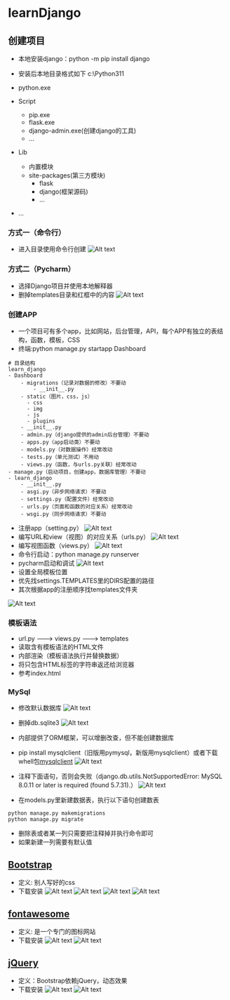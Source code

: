 # learnDjango

## 创建项目

- 本地安装django：python -m pip install django
- 安装后本地目录格式如下
c:\Python311

- python.exe
- Script
  - pip.exe
  - flask.exe
  - django-admin.exe(创建django的工具)
  - ...
- Lib
  - 内置模块
  - site-packages(第三方模块)
    - flask
    - django(框架源码)
    - ...
- ...

### 方式一（命令行）

- 进入目录使用命令行创建
![Alt text](/Dashboard/static/img/Django/django安装1.png)

### 方式二（Pycharm）

- 选择Django项目并使用本地解释器
- 删掉templates目录和红框中的内容
![Alt text](/Dashboard/static/img/Django/django安装3.png)

### 创建APP

- 一个项目可有多个app，比如网站，后台管理，API，每个APP有独立的表结构，函数，模板，CSS
- 终端:python manage.py startapp Dashboard

```{.py}
# 目录结构
learn_django
- Dashboard
    - migrations（记录对数据的修改）不要动
        - __init__.py
    - static（图片，css，js）
      - css
      - img
      - js
      - plugins
    - __init__.py
    - admin.py（django提供的admin后台管理）不要动
    - apps.py（app启动类）不要动
    - models.py（对数据操作）经常改动
    - tests.py（单元测试）不用动
    - views.py（函数，与urls.py关联）经常改动
- manage.py（启动项目，创建app，数据库管理）不要动
- learn_django
    - __init__.py
    - asgi.py（异步网络请求）不要动
    - settings.py（配置文件）经常改动
    - urls.py（页面和函数的对应关系）经常改动
    - wsgi.py（同步网络请求）不要动
```

- 注册app（setting.py）
![Alt text](/Dashboard/static/img/Django/django安装4.png)
- 编写URL和view（视图）的对应关系（urls.py）
![Alt text](/Dashboard/static/img/Django/django安装5.png)
- 编写视图函数（views.py）
![Alt text](/Dashboard/static/img/Django/django安装6.png)
- 命令行启动：python manage.py runserver
- pycharm启动和调试
![Alt text](/Dashboard/static/img/Django/django安装7.png)
- 设置全局模板位置
- 优先找settings.TEMPLATES里的DIRS配置的路径
- 其次根据app的注册顺序找templates文件夹

![Alt text](/Dashboard/static/img/Django/django安装8.png)

### 模板语法

- url.py ---> views.py ---> templates
- 读取含有模板语法的HTML文件
- 内部渲染（模板语法执行并替换数据）
- 将只包含HTML标签的字符串返还给浏览器
- 参考index.html

### MySql

- 修改默认数据库
![Alt text](/Dashboard/static/img/Django/django安装10.png)
- 删掉db.sqlite3
![Alt text](/Dashboard/static/img/Django/django安装11.png)
- 内部提供了ORM框架，可以增删改查，但不能创建数据库
- pip install mysqlclient（旧版用pymysql，新版用mysqlclient）或者下载whell包[mysqlclient](https://pypi.org/project/mysqlclient/#files)
![Alt text](/Dashboard/static/img/Django/django安装9.png)
- 注释下面语句，否则会失败（django.db.utils.NotSupportedError: MySQL 8.0.11 or later is required (found 5.7.31).）
![Alt text](/Dashboard/static/img/Django/django安装12.png)

- 在models.py里新建数据表，执行以下语句创建数表

```{.py}
python manage.py makemigrations
python manage.py migrate
```

- 删除表或者某一列只需要把注释掉并执行命令即可
- 如果新建一列需要有默认值

## [Bootstrap](https://v3.bootcss.com/)

- 定义: 别人写好的css
- 下载安装
![Alt text](/Dashboard/static/img/Bootstrap/Bootstrap安装1.png)
![Alt text](/Dashboard/static/img/Bootstrap/Bootstrap安装2.png)
![Alt text](/Dashboard/static/img/Bootstrap/Bootstrap安装3.png)
![Alt text](/Dashboard/static/img/Bootstrap/Bootstrap安装4.png)

## [fontawesome](https://fontawesome.dashgame.com/)

- 定义: 是一个专门的图标网站
- 下载安装
![Alt text](/Dashboard/static/img/Bootstrap/Bootstrap安装5.png)
![Alt text](/Dashboard/static/img/Bootstrap/Bootstrap安装6.png)

## [jQuery](https://jquery.com/)

- 定义：Bootstrap依赖jQuery，动态效果
- 下载安装
![Alt text](/Dashboard/static/img/Bootstrap/Bootstrap安装7.png)
![Alt text](/Dashboard/static/img/Bootstrap/Bootstrap安装8.png)
